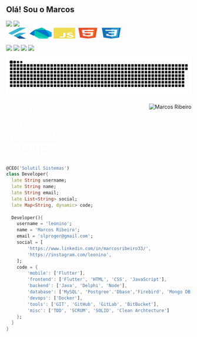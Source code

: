 ## Olá! Sou o Marcos

<div>
	<a href="https://github.com/leonino"></a>
	<img height="180em" src="https://github-readme-stats.vercel.app/api?username=leonino&show_icons=true&theme=dracula&include_all_commits=true&count_private=true"/>
	<img height="180em" src="https://github-readme-stats.vercel.app/api/top-langs/?username=leonino&layout=compact&langs_count=7&theme=dracula"/>
</div>

<div style="display: inline_block">
  <img align="center" alt="Rafa-React" height="30" width="60" src="https://raw.githubusercontent.com/devicons/devicon/master/icons/flutter/flutter-original.svg">
  <img align="center" alt="Rafa-Ts" height="30" width="60" src="https://raw.githubusercontent.com/devicons/devicon/master/icons/dart/dart-original.svg">
  <img align="center" alt="Rafa-Js" height="30" width="60" src="https://raw.githubusercontent.com/devicons/devicon/master/icons/javascript/javascript-plain.svg">
  <img align="center" alt="Rafa-HTML" height="30" width="60" src="https://raw.githubusercontent.com/devicons/devicon/master/icons/html5/html5-original.svg">
  <img align="center" alt="Rafa-CSS" height="30" width="60" src="https://raw.githubusercontent.com/devicons/devicon/master/icons/css3/css3-original.svg">
</div>
<br>
<div>
  <a href="https://www.instagram.com/marcos.ribeiro204/" target="_blank"><img src="https://img.shields.io/badge/-Instagram-%23E4405F?style=for-the-badge&logo=instagram&logoColor=white" target="_blank"></a>
<a href="https://www.facebook.com/leoninopa/" target="_blank"><img src="
https://img.shields.io/badge/Facebook-1877F2?style=for-the-badge&logo=facebook&logoColor=white" target="_blank"></a>
  <a href = "mailto:slproger@gmail.com"><img src="https://img.shields.io/badge/-Gmail-%23333?style=for-the-badge&logo=gmail&logoColor=white" target="_blank"></a>
  <a href="https://www.linkedin.com/in/marcosribeiro33/" target="_blank"><img src="https://img.shields.io/badge/-LinkedIn-%230077B5?style=for-the-badge&logo=linkedin&logoColor=white" target="_blank"></a>	
</div>

![Snake](https://github.com/leonino/snack-svg-master/blob/master/github-contribution-grid-snakebox.svg)

<img align="right" alt="Marcos Ribeiro" height="120"   src="https://media-exp1.licdn.com/dms/image/C4E03AQHLKfmlaTz3bA/profile-displayphoto-shrink_200_200/0/1638293572786?e=1649289600&v=beta&t=26MgnaH9jVv-vENgcHHePtMMFApDJgu4AbLgNHysqbU">

<svg align="right" width="150" height="150" viewbox="0 0 40 40">
	<polygon class="triangle" fill="none" stroke="#fff" stroke-width="1" points="20,1 40,30, 1,30"/>
	<text class="loading" x="08" y="37" fill="#fff">Loading...</text>
</svg>

```dart
@CEO('Solutil Sistemas')
class Developer{
  late String username;
  late String name;
  late String email;
  late List<String> social;
  late Map<String, dynamic> code;

  Developer(){
    username = 'leonino';
    name = 'Marcos Ribeiro';
    email = 'slproger@gmail.com';
    social = [
	    'https://www.linkedin.com/in/marcosribeiro33/',
	    'https://instagram.com/leonino',
    ];
    code = {
        'mobile': ['Flutter'],
        'frontend': ['Flutter', 'HTML', 'CSS', 'JavaScript'],
        'backend': ['Java', 'Delphi', 'Node'],
        'database': ['MySQL', 'Postgree'.'Dbase','Firebird', 'Mongo DB'],
        'devops': ['Docker'],
        'tools': ['GIT', 'GitHub', 'GitLab', 'BitBucket'],
        'misc': ['TDD', 'SCRUM', 'SOLID', 'Clean Archtecture']
    };
  }
}
```
